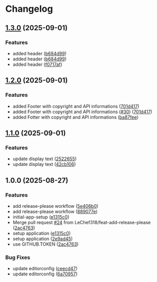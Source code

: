 # Changelog

## [1.3.0](https://github.com/LeChef318/M324-Projektarbeit/compare/v1.2.0...v1.3.0) (2025-09-01)


### Features

* added header ([b684d99](https://github.com/LeChef318/M324-Projektarbeit/commit/b684d996d8a456c3a7b8ba828605deb6b4ee03f9))
* added header ([b684d99](https://github.com/LeChef318/M324-Projektarbeit/commit/b684d996d8a456c3a7b8ba828605deb6b4ee03f9))
* added header ([f0717af](https://github.com/LeChef318/M324-Projektarbeit/commit/f0717af94a3cfdf02119d2656c421f6c19f75aa3))

## [1.2.0](https://github.com/LeChef318/M324-Projektarbeit/compare/v1.1.0...v1.2.0) (2025-09-01)


### Features

* added Footer with copyright and API informations ([701d417](https://github.com/LeChef318/M324-Projektarbeit/commit/701d41718703ab0221465a660226be94d96bd276))
* added Footer with copyright and API informations ([#30](https://github.com/LeChef318/M324-Projektarbeit/issues/30)) ([701d417](https://github.com/LeChef318/M324-Projektarbeit/commit/701d41718703ab0221465a660226be94d96bd276))
* added Fotter with copyright and API informations ([ba87fee](https://github.com/LeChef318/M324-Projektarbeit/commit/ba87fee75a2ed4d89cac7978bcd3f8e40e9aab7f))

## [1.1.0](https://github.com/LeChef318/M324-Projektarbeit/compare/v1.0.0...v1.1.0) (2025-09-01)


### Features

* update display text ([2522655](https://github.com/LeChef318/M324-Projektarbeit/commit/252265522d473c7852e1f8b076a09654276dbe5d))
* update display text ([42cb106](https://github.com/LeChef318/M324-Projektarbeit/commit/42cb106338df3c5906c27478a76855ea1082fb07))

## 1.0.0 (2025-08-27)


### Features

* add release-please workflow ([5e406b0](https://github.com/LeChef318/M324-Projektarbeit/commit/5e406b09e69cc57ce820eaf6e4dd750a901988b6))
* add release-please workflow ([889077e](https://github.com/LeChef318/M324-Projektarbeit/commit/889077ea540eaa5ec986fd3e6026de469d05c69b))
* initial-app-setup ([e1315c0](https://github.com/LeChef318/M324-Projektarbeit/commit/e1315c075284e2b197fa64dd6d74dfb9dab979db))
* Merge pull request [#24](https://github.com/LeChef318/M324-Projektarbeit/issues/24) from LeChef318/feat-add-release-please ([2ac4763](https://github.com/LeChef318/M324-Projektarbeit/commit/2ac4763bde7e484868342cd91b92572a699eae91))
* setup application ([e1315c0](https://github.com/LeChef318/M324-Projektarbeit/commit/e1315c075284e2b197fa64dd6d74dfb9dab979db))
* setup application ([2e9ad45](https://github.com/LeChef318/M324-Projektarbeit/commit/2e9ad455e9b4d91436fa86162100a162f77d1510))
* use GITHUB.TOKEN ([2ac4763](https://github.com/LeChef318/M324-Projektarbeit/commit/2ac4763bde7e484868342cd91b92572a699eae91))


### Bug Fixes

* update editorconfig ([ceecd47](https://github.com/LeChef318/M324-Projektarbeit/commit/ceecd4766b5e519427a8023c59e896904d07dfec))
* update editorconfig ([6a70957](https://github.com/LeChef318/M324-Projektarbeit/commit/6a70957ee2922db3669ee1e09c293c2bb7c495cf))
